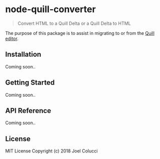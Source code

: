 # node-quill-converter
> Convert HTML to a Quill Delta or a Quill Delta to HTML

The purpose of this package is to assist in migrating to or from the [Quill editor](https://quilljs.com/).

## Installation
Coming soon..

## Getting Started
Coming soon..

## API Reference
Coming soon..

## License
MIT License Copyright (c) 2018 Joel Colucci